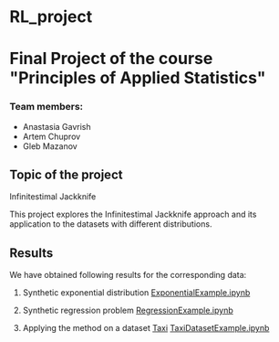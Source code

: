 # RL_project
# Final Project of the course "Principles of Applied Statistics"
### Team members:
- Anastasia Gavrish
- Artem Chuprov
- Gleb Mazanov

## Topic of the project
Infinitestimal Jackknife

This project explores the Infinitestimal Jackknife approach and its application to the datasets with different distributions.

## Results

We have obtained following results for the corresponding data:
1) Synthetic exponential distribution [ExponentialExample.ipynb](ExponentialExample.ipynb)

2) Synthetic regression problem [RegressionExample.ipynb](RegressionExample.ipynb)

3) Applying the method on a dataset [Taxi](https://www.kaggle.com/datasets/nani123456789/taxi-trip-fare-prediction/data) [TaxiDatasetExample.ipynb](TaxiDatasetExample.ipynb)
